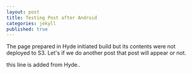 ```yaml
---
layout: post
title: Testing Post after Android
categories: jekyll
published: true
---
```

The page prepared in Hyde initiated build but its contents were not deployed to S3. Let's if we do another post that post will appear or not.

this line is added from Hyde..

